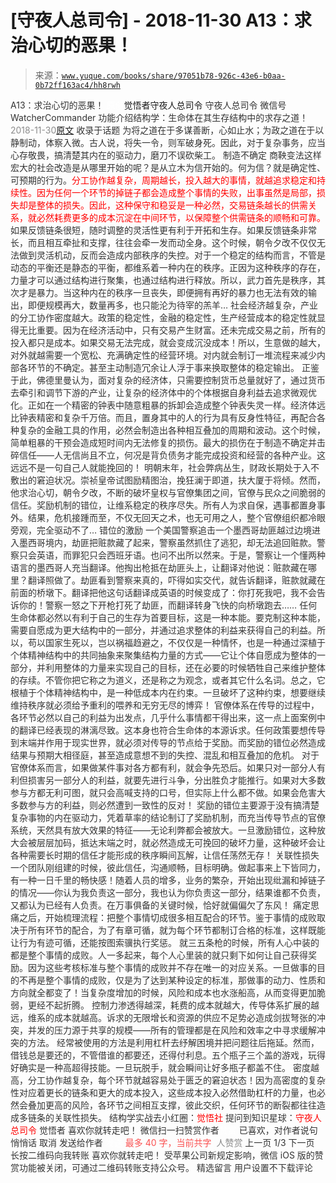 # [守夜人总司令] - 2018-11-30 A13：求治心切的恶果！

> 来源：[`www.yuque.com/books/share/97051b78-926c-43e6-b0aa-0b72ff163ac4/hh8rwh`](https://www.yuque.com/books/share/97051b78-926c-43e6-b0aa-0b72ff163ac4/hh8rwh)

<ne-p id="520f42f3293818f927861ebbd5b15da4_p_0" data-lake-id="520f42f3293818f927861ebbd5b15da4_p_0"><ne-text id="udbbbb912" style="color: rgb(51, 51, 51);">A13：求治心切的恶果！</ne-text></ne-p> <ne-p id="6b5499b841f90e4c14decbf44bdf1223" data-lake-id="6b5499b841f90e4c14decbf44bdf1223"><ne-text id="u2eb13fec" ne-fontsize="12" style="color: rgb(255, 255, 255);">原创</ne-text><ne-text id="u889b7396" ne-fontsize="14">觉悟者</ne-text><ne-text id="u740adcbd" ne-fontsize="14">守夜人总司令</ne-text></ne-p> <ne-p id="7ae0a19550c8813e6e117dc7f5c4d899" data-lake-id="7ae0a19550c8813e6e117dc7f5c4d899"><ne-text id="uada2b409" ne-fontsize="14" ne-bold="true" style="color: rgb(51, 51, 51);">守夜人总司令</ne-text></ne-p> <ne-p id="5a90c36291f0da7fd42a6b0536e4953c" data-lake-id="5a90c36291f0da7fd42a6b0536e4953c"><ne-text id="uf3c2470c" ne-fontsize="14" style="color: rgb(51, 51, 51);">微信号</ne-text><ne-text id="u067350be" ne-fontsize="14" style="color: rgb(51, 51, 51);">WatcherCommander</ne-text></ne-p> <ne-p id="df02b5fd7aca9ccc436bd0ec6324d225" data-lake-id="df02b5fd7aca9ccc436bd0ec6324d225"><ne-text id="ue6f5c375" ne-fontsize="14" style="color: rgb(51, 51, 51);">功能介绍</ne-text><ne-text id="ud64c0139" ne-fontsize="14" style="color: rgb(51, 51, 51);">结构学：生命体在其生存结构中的求存之道！</ne-text></ne-p> <ne-p id="be87786ab8c2c141a27369cacf7273e5" data-lake-id="be87786ab8c2c141a27369cacf7273e5"><ne-text id="u83be70e3" style="color: rgb(140, 140, 140);">2018-11-30</ne-text>[<ne-text id="u6dba3a19" ne-fontsize="14">原文</ne-text>](https://mp.weixin.qq.com/s?__biz=MzAxNDk1NjI2Mw==&mid=2247484083&idx=1&sn=f20c5a2fba7d647df9fd9e531f3de370&chksm=9b8a213bacfda82de10c3d0503bd8dd557d1a0f1c501fdb32d1c623f0c916843e983d81762f2&scene=27#wechat_redirect&cpage=453)</ne-p> <ne-p id="4570b80608a309fe1af6876762399bc6" data-lake-id="4570b80608a309fe1af6876762399bc6"><ne-text id="u64ff0d29" style="color: rgb(51, 51, 51);">收录于话题</ne-text></ne-p> <ne-p id="aa6d4a5734eb093c3987c0ca24444284" data-lake-id="aa6d4a5734eb093c3987c0ca24444284"><ne-text id="u42a0c237" style="color: rgb(51, 51, 51);">为将之道在于多谋善断，心如止水；为政之道在于以静制动，体察入微。古人说，将失一令，则军破身死。因此，对于复杂事务，应当心存敬畏，搞清楚其内在的驱动力，磨刀不误砍柴工。</ne-text></ne-p> <ne-p id="bcc88abd8344dc84c402e2563a70c46d" data-lake-id="bcc88abd8344dc84c402e2563a70c46d"><ne-text id="u8aafaa94" ne-bold="true" style="color: rgb(51, 51, 51);">制造不确定</ne-text></ne-p> <ne-p id="b969eeabf502e48ee30a49ea0578deb5" data-lake-id="b969eeabf502e48ee30a49ea0578deb5"><ne-text id="uf583467f" style="color: rgb(51, 51, 51);">商鞅变法这样宏大的社会改造是从哪里开始的呢？是从立木为信开始的。何为信？就是确定性、可预期的行为。</ne-text><ne-text id="u9cd4c396" style="color: rgb(255, 0, 0);">分工协作越复杂，周期越长，投入越大的事情，就越追求稳定和持续性。因为任何一个环节的掉链子都会造成整个事情的失败，出事虽然是局部，损失却是整体的损失。因此，这种保守和稳妥是一种必然，交易链条越长的供需关系，就必然耗费更多的成本沉淀在中间环节，以保障整个供需链条的顺畅和可靠。</ne-text></ne-p> <ne-p id="47534ab58102a9c4cccb4fb55df2c567" data-lake-id="47534ab58102a9c4cccb4fb55df2c567"><ne-text id="u6b909470" ne-bold="true" style="color: rgb(51, 51, 51);">如果反馈链条很短，随时调整的灵活性更有利于开拓和生存。如果反馈链条非常长，而且相互牵扯和支撑，往往会牵一发而动全身。这个时候，朝令夕改不仅仅无法做到灵活机动，反而会造成内部秩序的失控</ne-text><ne-text id="u560bd7b9" style="color: rgb(51, 51, 51);">。对于一个稳定的结构而言，不管是动态的平衡还是静态的平衡，都维系着一种内在的秩序。正因为这种秩序的存在，力量才可以通过结构进行聚集，也通过结构进行释放。所以，武力首先是秩序，其次才是暴力。当这种内在的秩序一旦丧失，即便拥有再好的暴力也无法有效的输出，即便规模再大，数量再多，也只能沦为待宰的羔羊…</ne-text></ne-p> <ne-p id="f176708507d0faa4fe500fcfb4adbba9" data-lake-id="f176708507d0faa4fe500fcfb4adbba9"><ne-text id="uc47efbd0" style="color: rgb(51, 51, 51);">社会经济越复杂，产业的分工协作密度越大。政策的稳定性，金融的稳定性，生产经营成本的稳定性就显得无比重要。因为在经济活动中，只有交易产生财富。还未完成交易之前，所有的投入都只是成本。如果交易无法完成，就会变成沉没成本！所以，生意做的越大，对外就越需要一个宽松、充满确定性的经营环境。对内就会制订一堆流程来减少内部各环节的不确定。甚至主动制造冗余让人浮于事来换取整体的稳定输出。</ne-text></ne-p> <ne-p id="0d489959b807005194445378f4c4b774" data-lake-id="0d489959b807005194445378f4c4b774"><ne-text id="u84b91f48" style="color: rgb(51, 51, 51);">正鉴于此，佛德里曼认为，面对复杂的经济体，只需要控制货币总量就好了，通过货币去牵引和调节下游的产业，让复杂的经济体中的个体根据自身利益去追求微观优化。正如在一个精密的钟表中随意粗暴的拆卸会造成整个钟表失灵一样。经济体远比钟表精密和复杂千万倍。而且，置身其中的人的行为具有反身性特征，再配合各种复杂的金融工具的作用，必然会制造出各种相互叠加的周期和波动。这个时候，简单粗暴的干预会造成短时间内无法修复的损伤。最大的损伤在于制造不确定并击碎信任——人无信尚且不立，何况是背负债务才能完成投资和经营的各种产业。这远远不是一句自己人就能挽回的！</ne-text></ne-p> <ne-p id="7c641a146844cf80693e758fb610e2f0" data-lake-id="7c641a146844cf80693e758fb610e2f0"><ne-text id="u85503e53" style="color: rgb(51, 51, 51);">明朝末年，社会弊病丛生，财政长期处于入不敷出的窘迫状况。崇祯皇帝试图励精图治，挽狂澜于即道，扶大厦于将倾。然而，他求治心切，朝令夕改，不断的破坏皇权与官僚集团之间，官僚与民众之间脆弱的信任。奖励机制的错位，让维系稳定的秩序尽失。所有人为求自保，遇事都置身事外。结果，危机接踵而至，不仅无回天之术，也无可用之人，整个官僚组织都冷眼旁观，完全驱动不了…</ne-text></ne-p> <ne-p id="8dc02b7d32e7117521712ec71aea89d4" data-lake-id="8dc02b7d32e7117521712ec71aea89d4"><ne-text id="u1a6e750c" ne-bold="true" style="color: rgb(51, 51, 51);">错位的激励</ne-text></ne-p> <ne-p id="b288890c9759c9a0c76f858c8e01ea49" data-lake-id="b288890c9759c9a0c76f858c8e01ea49"><ne-text id="ud5bb1719" style="color: rgb(51, 51, 51);">一个美国警察追击一个墨西哥劫匪越过边境进入墨西哥境内，劫匪把赃款藏了起来，警察虽然抓住了逃犯，却无法追回赃款。警察只会英语，而罪犯只会西班牙语。也问不出所以然来。于是，警察让一个懂两种语言的墨西哥人充当翻译。他掏出枪抵在劫匪头上，让翻译对他说：赃款藏在哪里？翻译照做了。劫匪看到警察来真的，吓得如实交代，就告诉翻译，赃款就藏在前面的桥墩下。翻译把他这句话翻译成英语的时候变成了：你打死我吧，我不会告诉你的！警察一怒之下开枪打死了劫匪，而翻译转身飞快的向桥墩跑去……</ne-text></ne-p> <ne-p id="46f52bb077b5447315d600bfc8581ac2" data-lake-id="46f52bb077b5447315d600bfc8581ac2"><ne-text id="ua9760de6" ne-bold="true" style="color: rgb(51, 51, 51);">任何生命体都必然以有利于自己的生存为首要目标，这是一种本能。要克制这种本能，需要自愿成为更大结构中的一部分，并通过追求整体的利益来获得自己的利益。</ne-text><ne-text id="u91abcbcd" style="color: rgb(51, 51, 51);">所以，苟以国家生死以，岂以祸福趋避之，不仅仅是一种情怀，也是一种通过深植于个体精神结构中的共同抽象来聚集结构力量的方式——它让个体自愿成为整体的一部分，并利用整体的力量来实现自己的目标，还在必要的时候牺牲自己来维护整体的存续。不管你把它称之为道义，还是称之为观念，或者其它什么名词。</ne-text><ne-text id="ua1ccdbb4" ne-bold="true" style="color: rgb(51, 51, 51);">总之，它根植于个体精神结构中，是一种低成本内在约束。一旦破坏了这种约束，想要继续维持秩序就必须给予重利的喂养和无穷无尽的博弈！</ne-text></ne-p> <ne-p id="b0a830a468f54476f0c5198867e528e0" data-lake-id="b0a830a468f54476f0c5198867e528e0"><ne-text id="u0f04e13e" style="color: rgb(51, 51, 51);">官僚体系在传导的过程中，各环节必然以自己的利益为出发点，几乎什么事情都干得出来，这一点上面案例中的翻译已经表现的淋漓尽致。这本身也符合生命体的本源诉求。任何政策要想传导到末端并作用于现实世界，就必须对传导的节点给于奖励。而奖励的错位必然造成结果与预期大相径庭，甚至造成意想不到的失控、混乱和相互叠加的危机。</ne-text></ne-p> <ne-p id="9ebb0282fdb39adba7b92ec4ebb52f79" data-lake-id="9ebb0282fdb39adba7b92ec4ebb52f79"><ne-text id="ub4118be8" style="color: rgb(51, 51, 51);">对于官僚体系而言，如果做某件事对各方都有利，就会争先恐后。如果只对一部分人有利但损害另一部分人的利益，就要先进行斗争，分出胜负才能推行。如果对大多数参与方都无利可图，就只会高喊支持的口号，但实际上什么都不做。如果会危害大多数参与方的利益，则必然遭到一致性的反对！</ne-text></ne-p> <ne-p id="692800548fe0f4c0515483786b290175" data-lake-id="692800548fe0f4c0515483786b290175"><ne-text id="u77b658f3" style="color: rgb(51, 51, 51);">奖励的错位主要源于没有搞清楚复杂事物的内在驱动力，凭着草率的结论制订了奖励机制，而充当传导节点的官僚系统，天然具有放大效果的特征——无论利弊都会被放大。</ne-text><ne-text id="u7f6259c6" ne-bold="true" style="color: rgb(51, 51, 51);">一旦激励错位，这种放大会被层层加码，抵达末端之时，就必然造成无可挽回的破坏力量，这种破坏会让各种需要长时期的信任才能形成的秩序瞬间瓦解，让信任荡然无存！</ne-text></ne-p> <ne-p id="e6b42719361cb34f1b010f54421df3a7" data-lake-id="e6b42719361cb34f1b010f54421df3a7"><ne-text id="ud1785f74" ne-bold="true" style="color: rgb(51, 51, 51);">关联性损失</ne-text></ne-p> <ne-p id="b085ce46fb4e82b25ab0e41a88826f19" data-lake-id="b085ce46fb4e82b25ab0e41a88826f19"><ne-text id="u0d4d3baf" style="color: rgb(51, 51, 51);">一个团队刚组建的时候，彼此信任，沟通顺畅，目标明确。做起事来上下皆同力，有一种一日千里的畅快感！随着人员的增多，业务的繁杂，开始出现纰漏和掉链子的情况——你认为我负责这一部分，我也认为你负责这一部分，结果谁都不负责，又都认为已经有人负责。在万事俱备的关键时候，恰好就偏偏欠了东风！</ne-text></ne-p> <ne-p id="f1cffbacfe17158fb0a32efb98b3670d" data-lake-id="f1cffbacfe17158fb0a32efb98b3670d"><ne-text id="u30920b98" style="color: rgb(51, 51, 51);">痛定思痛之后，开始梳理流程：把整个事情切成很多相互配合的环节。鉴于事情的成败取决于所有环节的配合，为了有章可循，就为每个环节都制订合格的标准，这样既能让行为有迹可循，还能按图索骥执行奖惩。</ne-text></ne-p> <ne-p id="f941fcbc593c8ff4967ae9e767d409e5" data-lake-id="f941fcbc593c8ff4967ae9e767d409e5"><ne-text id="u836f4a7b" style="color: rgb(51, 51, 51);">就三五条枪的时候，所有人心中装的都是整个事情的成败。人一多起来，每个人心里装的就只剩下如何让自己获得奖励。因为这些考核标准与整个事情的成败并不存在唯一的对应关系。</ne-text><ne-text id="u68526f05" ne-bold="true" style="color: rgb(51, 51, 51);">一旦做事的目的不再是整个事情的成败，仅是为了达到某种设定的标准，那做事的动力、性质和方向就全都变了！</ne-text><ne-text id="udec27bfb" style="color: rgb(51, 51, 51);">当复杂度增加的时候，风险和成本也水涨船高，从而变得更加脆弱，更经不起折腾。</ne-text></ne-p> <ne-p id="b0bf963cedce0e4ee8117d4ab7065b44" data-lake-id="b0bf963cedce0e4ee8117d4ab7065b44"><ne-text id="u9711de5c" style="color: rgb(51, 51, 51);">控制力渗透得越深，耗费的成本就越大，传导体系扩展的越远，维系的成本就越高。诉求的无限增长和资源的供应不足势必造成剑拔弩张的冲突，并发的压力源于共享的规模——</ne-text><ne-text id="u1b0863af" ne-bold="true" style="color: rgb(51, 51, 51);">所有的管理都是在风险和效率之中寻求缓解冲突的方法。</ne-text></ne-p> <ne-p id="e4dde054ac7da9065772c1697c23a19b" data-lake-id="e4dde054ac7da9065772c1697c23a19b"><ne-text id="ubbdc620a" style="color: rgb(51, 51, 51);">经常被使用的方法是利用杠杆去纾解困境并把问题往后拖延。然而，借钱总是要还的，不管借谁的都要还，还得付利息。五个瓶子三个盖的游戏，玩得好确实是一种高超得技能。一旦玩脱手，就会瞬间让好多瓶子都盖不住。</ne-text></ne-p> <ne-p id="bb0c64f37c162eced635679420554f22" data-lake-id="bb0c64f37c162eced635679420554f22"><ne-text id="u82c765c0" ne-bold="true" style="color: rgb(51, 51, 51);">密度越高，分工协作越复杂，每个环节就越容易处于匮乏的窘迫状态！</ne-text><ne-text id="uf1c64e73" style="color: rgb(51, 51, 51);">因为高密度的复杂性对应着更长的链条和更大的成本投入，这些成本投入必然借助杠杆的力量，也必然会叠加更高的风险，各环节之间相互支撑，彼此交织，任何环节的断裂都往往造成多链条的关联性损失。</ne-text></ne-p> <ne-p id="93d6541627fb89a445bc0d5f21be9a46" data-lake-id="93d6541627fb89a445bc0d5f21be9a46"><ne-text id="u477fd11b" ne-bold="true" style="color: rgb(51, 51, 51);">结构学实战去小红圈：</ne-text><ne-text id="u11d52cb8" ne-bold="true" style="color: rgb(255, 0, 0);">觉悟社</ne-text></ne-p> <ne-p id="4962dde47c8de9177dc81758acb9b896" data-lake-id="4962dde47c8de9177dc81758acb9b896"><ne-text id="ud063903d" ne-bold="true" style="color: rgb(51, 51, 51);">提问到知识星球：</ne-text><ne-text id="uf02fb40d" ne-bold="true" style="color: rgb(255, 0, 0);">守夜人总司令</ne-text></ne-p>  <ne-p id="2eede9fabc4f2fd3e0f21779cbc133ab" data-lake-id="2eede9fabc4f2fd3e0f21779cbc133ab"><ne-card data-card-name="image" data-card-type="inline" id="Vi9Sl" data-event-boundary="card" style="color: rgb(51, 51, 51);"><ne-p id="b798d54ba74cd3e305fe9d39e1f1c29b" data-lake-id="b798d54ba74cd3e305fe9d39e1f1c29b"><ne-text id="ub0f9e4aa" style="color: rgb(51, 51, 51);">觉悟者</ne-text></ne-p> <ne-p id="dd7ecbf44234f63ee6ed1a8e5fe7bbc1" data-lake-id="dd7ecbf44234f63ee6ed1a8e5fe7bbc1"><ne-text id="u4786e034" style="color: rgb(51, 51, 51);">喜欢你就转走吧！</ne-text></ne-p> <ne-p id="07148e279643bc086e80724a1c9e52bb" data-lake-id="07148e279643bc086e80724a1c9e52bb"><ne-text id="uf1cc3406" ne-bold="true" style="color: rgb(51, 51, 51);">微信扫一扫赞赏作者</ne-text><ne-text id="u92a5b3bf" ne-bold="true" style="color: rgb(255, 255, 255);">赞赏</ne-text></ne-p> <ne-p id="33b1dd728067ce77c8b3acf188e29b8a" data-lake-id="33b1dd728067ce77c8b3acf188e29b8a"><ne-text id="ub99a2c33" style="color: rgb(51, 51, 51);">已喜欢，</ne-text><ne-text id="uab06e467">对作者说句悄悄话</ne-text></ne-p> <ne-p id="0b577ceaa472bfba92de1cfcb3e05313" data-lake-id="0b577ceaa472bfba92de1cfcb3e05313"><ne-text id="u8e3eb034" style="color: rgb(51, 51, 51);">取消</ne-text></ne-p> <ne-p id="1a94eba5ea85c54c3155d83ecbba34ae" data-lake-id="1a94eba5ea85c54c3155d83ecbba34ae"><ne-text id="u30c1fd26" ne-fontsize="14" ne-bold="true" style="color: rgb(51, 51, 51);">发送给作者</ne-text></ne-p> <ne-p id="58df98d81d935c0ac6bba6d90426dc54" data-lake-id="58df98d81d935c0ac6bba6d90426dc54"><ne-text id="udf476e84" ne-bold="true" style="color: rgb(255, 255, 255);">发送</ne-text></ne-p> <ne-p id="678567e676a1e9872595c25618bea776" data-lake-id="678567e676a1e9872595c25618bea776"><ne-text id="ue5a62c4c" ne-fontsize="13" style="color: rgb(250, 81, 81);">最多 40 字，当前共字</ne-text></ne-p> <ne-p id="54b3a5a3aeb944e137fb6c01196e6228" data-lake-id="54b3a5a3aeb944e137fb6c01196e6228"><ne-text id="u78641c8d" style="color: rgb(136, 136, 136);"> 人赞赏</ne-text></ne-p> <ne-p id="6752e526f37fe528b07c56199ea4f3d2" data-lake-id="6752e526f37fe528b07c56199ea4f3d2"><ne-text id="u4ceabdf5" style="color: rgb(51, 51, 51);">上一页</ne-text> <ne-text id="ud57ef00d">1</ne-text><ne-text id="u1a567da9" style="color: rgb(51, 51, 51);">/3 下一页</ne-text></ne-p> <ne-p id="24c05ebd9d274050ca0939efec4fcac2" data-lake-id="24c05ebd9d274050ca0939efec4fcac2"><ne-text id="u0d13f175" style="color: rgb(51, 51, 51);">长按二维码向我转账</ne-text></ne-p> <ne-p id="7a7fe384a1816b08f45b96d69b7dca83" data-lake-id="7a7fe384a1816b08f45b96d69b7dca83"><ne-text id="u29985371" style="color: rgb(51, 51, 51);">喜欢你就转走吧！</ne-text></ne-p> <ne-p id="df7c76084d3ce63fea29c395be11b6fc" data-lake-id="df7c76084d3ce63fea29c395be11b6fc"><ne-text id="u2b77866e" style="color: rgb(51, 51, 51);">受苹果公司新规定影响，微信 iOS 版的赞赏功能被关闭，可通过二维码转账支持公众号。</ne-text></ne-p> <ne-h3 id="w0iHZ" data-lake-id="w0iHZ"><ne-heading-ext><ne-heading-anchor></ne-heading-anchor><ne-heading-fold></ne-heading-fold></ne-heading-ext><ne-heading-content><ne-text id="u5a2266a8" ne-fontsize="16" style="color: rgb(51, 51, 51);">精选留言</ne-text></ne-heading-content></ne-h3> <ne-p id="eb6a72911ddd40bc6e62e42328a16c78" data-lake-id="eb6a72911ddd40bc6e62e42328a16c78"><ne-text id="uceee679a" style="color: rgb(51, 51, 51);">用户设置不下载评论</ne-text></ne-p></ne-card></ne-p>